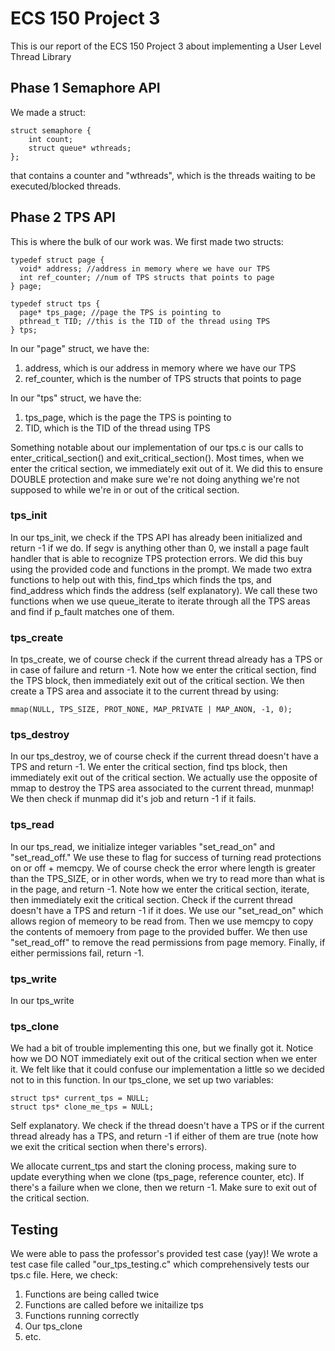 # ECS 150 Project 3
This is our report of the ECS 150 Project 3 about implementing a User Level Thread Library

## Phase 1 Semaphore API
We made a struct:

```
struct semaphore {
	int count;
	struct queue* wthreads;
};
```
that contains a counter and "wthreads", which is the threads waiting to be executed/blocked threads.

## Phase 2 TPS API
This is where the bulk of our work was. We first made two structs:

```
typedef struct page {
  void* address; //address in memory where we have our TPS
  int ref_counter; //num of TPS structs that points to page
} page;

typedef struct tps {
  page* tps_page; //page the TPS is pointing to
  pthread_t TID; //this is the TID of the thread using TPS
} tps;

```
In our "page" struct, we have the:
1. address, which is our address in memory where we have our TPS
2. ref_counter, which is the number of TPS structs that points to page

In our "tps" struct, we have the:
1. tps_page, which is the page the TPS is pointing to
2. TID, which is the TID of the thread using TPS

Something notable about our implementation of our tps.c is our calls to enter_critical_section() and exit_critical_section(). Most times, when we enter the critical section, we immediately exit out of it. We did this to ensure DOUBLE protection and make sure we're not doing anything we're not supposed to while we're in or out of the critical section.

### tps_init
In our tps_init, we check if the TPS API has already been initialized and return -1 if we do. If segv is anything other than 0, we install a page fault handler that is able to recognize TPS protection errors. We did this buy using the provided code and functions in the prompt. We made two extra functions to help out with this, find_tps which finds the tps, and find_address which finds the address (self explanatory). We call these two functions when we use queue_iterate to iterate through all the TPS areas and find if p_fault matches one of them.

### tps_create
In tps_create, we of course check if the current thread already has a TPS or in case of failure and return -1. Note how we enter the critical section, find the TPS block, then immediately exit out of the critical section. We then create a TPS area and associate it to the current thread by using:

```
mmap(NULL, TPS_SIZE, PROT_NONE, MAP_PRIVATE | MAP_ANON, -1, 0);
```

### tps_destroy
In our tps_destroy, we of course check if the current thread doesn't have a TPS and return -1. We enter the critical section, find tps block, then immediately exit out of the critical section. We actually use the opposite of mmap to destroy the TPS area associated to the current thread, munmap! We then check if munmap did it's job and return -1 if it fails.

### tps_read
In our tps_read, we initialize integer variables "set_read_on" and "set_read_off." We use these to flag for success of turning read protections on or off + memcpy. We of course check the error where length is greater than the TPS_SIZE, or in other words, when we try to read more than what is in the page, and return -1. Note how we enter the critical section, iterate, then immediately exit the critical section. Check if the current thread doesn't have a TPS and return -1 if it does. We use our "set_read_on" which allows region of memeory to be read from. Then we use memcpy to copy the contents of memoery from page to the provided buffer. We then use "set_read_off" to remove the read permissions from page memory. Finally, if either permissions fail, return -1.

### tps_write
In our tps_write


### tps_clone
We had a bit of trouble implementing this one, but we finally got it. Notice how we DO NOT immediately exit out of the critical section when we enter it. We felt like that it could confuse our implementation a little so we decided not to in this function. In our tps_clone, we set up two variables:
```
struct tps* current_tps = NULL;
struct tps* clone_me_tps = NULL;
```

Self explanatory. We check if the thread doesn't have a TPS or if the current thread already has a TPS, and return -1 if either of them are true (note how we exit the critical section when there's errors).

We allocate current_tps and start the cloning process, making sure to update everything when we clone (tps_page, reference counter, etc). If there's a failure when we clone, then we return -1. Make sure to exit out of the critical section.

## Testing
We were able to pass the professor's provided test case (yay)! We wrote a test case file called "our_tps_testing.c" which comprehensively tests our tps.c file. Here, we check:
1. Functions are being called twice
2. Functions are called before we initailize tps
3. Functions running correctly
4. Our tps_clone
5. etc.

